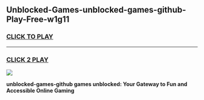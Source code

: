 
## Unblocked-Games-unblocked-games-github-Play-Free-w1g11
<h3>
<a href="https://premium76.site?title=unblocked-games-github&ref=10A">CLICK TO PLAY</a></h3>
<hr>

<h3>
<a href="https://premium76.site?title=unblocked-games-github&ref=10A">CLICK 2 PLAY</a>
  
</h3>

<a href="https://premium76.site?title=unblocked-games-github&ref=10A"><img src="https://clearcache.store/games.png"></a>


**unblocked-games-github games unblocked: Your Gateway to Fun and Accessible Online Gaming**
